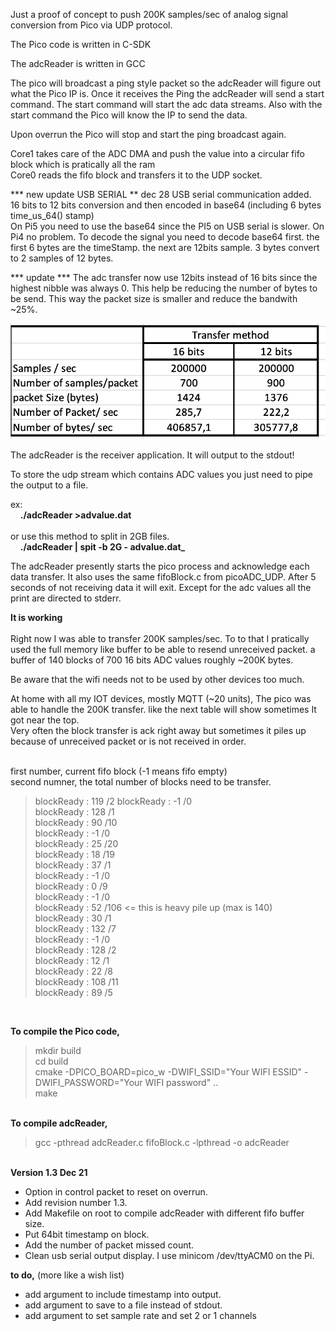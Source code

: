 Just a proof of concept  to push 200K samples/sec of analog signal conversion from Pico via UDP protocol.


The Pico code is written in C-SDK

The adcReader is written in GCC


The pico will broadcast a ping style packet so the adcReader will figure out what the Pico IP is.
Once it receives the Ping the adcReader will send a start command. The start command will start the adc data streams.
Also with the start command the Pico will know the IP to send the data.

Upon overrun the Pico will stop and start the ping broadcast again.

Core1 takes care of the ADC DMA and push the value into a circular fifo block which is pratically all the ram<br>
Core0 reads the fifo block and transfers it to the UDP socket.<br>


*** new update USB SERIAL ** dec 28
USB serial communication added.<br>
16 bits to 12 bits conversion and then encoded in base64 (including 6 bytes time_us_64() stamp)<br>
On Pi5 you need to use the base64 since the PI5 on USB serial is slower.
On Pi4 no problem.
To decode the signal you need to decode base64 first. the first 6 bytes are the timeStamp. the next are 12bits sample.
 3 bytes convert to 2 samples of 12 bytes.





*** update ***
The adc transfer now use 12bits instead of 16 bits since the highest nibble was always 0.
This help be reducing the number of bytes to be send. This way the packet size is smaller and  reduce the bandwith ~25%.

<img src="PicoADCUDP12bitsVS16bits.jpg">

The adcReader is the receiver application. It will output to the stdout!<br>

To store the udp stream which contains ADC values you just need to pipe the output to a file.<br>

ex:<br>
&nbsp;&nbsp;&nbsp; <b>./adcReader >advalue.dat</b><br>
<br>
or use this method to split in 2GB files.<br>
&nbsp;&nbsp;&nbsp; <b>./adcReader | spit -b 2G - advalue.dat_</b><br>

The adcReader presently starts the pico process and acknowledge each data transfer. 
It also uses the same fifoBlock.c from picoADC_UDP.
After 5 seconds of not receiving data it will exit.
Except for the adc values all the print are directed to stderr.

<b>It is working </b><br><br>
Right now I was able to transfer 200K samples/sec. To to that I pratically used the full memory like buffer to be able to resend
unreceived packet.  a buffer of 140 blocks of 700  16 bits ADC values  roughly ~200K bytes.

Be aware that the wifi needs not to be used by other devices too much.

At home with all my IOT devices, mostly MQTT (~20 units), The pico was able to handle  the 200K transfer.
like the next table will show sometimes It got near the top.<br>
Very often the block transfer is ack right away but sometimes it piles up because of unreceived packet or is not received in order.<br>

<br>
first number, current fifo block (-1 means  fifo empty)<br>
second numner, the total number of blocks need to be transfer.<br>
<blockquote>blockReady : 119 /2
blockReady : -1 /0 <br>
blockReady : 128 /1<br>
blockReady : 90 /10<br>
blockReady : -1 /0<br>
blockReady : 25 /20<br>
blockReady : 18 /19<br>
blockReady : 37 /1<br>
blockReady : -1 /0<br>
blockReady : 0 /9<br>
blockReady : -1 /0<br>
blockReady : 52 /106   <= this is heavy pile up (max is 140)<br>
blockReady : 30 /1<br>
blockReady : 132 /7<br>
blockReady : -1 /0<br>
blockReady : 128 /2<br>
blockReady : 12 /1<br>
blockReady : 22 /8<br>
blockReady : 108 /11<br>
blockReady : 89 /5<br></blockquote>

<br>

<b>To compile the Pico code,</b>
<blockquote>
mkdir build<br>
cd build<br>
cmake -DPICO_BOARD=pico_w -DWIFI_SSID="Your WIFI ESSID" -DWIFI_PASSWORD="Your WIFI password" ..<br>
make<br>
</blockquote>

<br>
<b>To compile adcReader,</b>
<blockquote>
gcc -pthread adcReader.c fifoBlock.c -lpthread -o adcReader
</blockquote>
<br>
<b>Version 1.3  Dec 21</b><br>

- Option in control packet to reset on overrun.<br>
- Add revision number 1.3.<br>
- Add Makefile on root to compile adcReader with different fifo buffer size.<br>
- Put 64bit timestamp on block. <br>
- Add the number of packet missed count.<br>
- Clean  usb serial output display. I use minicom /dev/ttyACM0 on the Pi.<br>

<b>to do,</b> (more like a wish list)<br>
- add argument to include timestamp into output.<br>
- add argument to save to a file instead of stdout.<br>
- add argument to set sample rate and set 2 or 1 channels<br>
